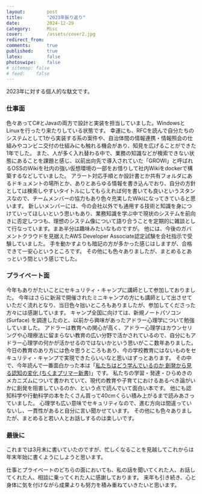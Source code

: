 ```yaml
---
layout:        post
title:         "2023年振り返り"
date:          2024-12-29
category:      Misc
cover:         /assets/cover2.jpg
redirect_from:
comments:      true
published:     true
latex:         false
photoswipe:    false
# sitemap: false
# feed:    false
---
```


2023年に対する個人的な駄文です。

### 仕事面

色々あってC#とJavaの両方で設計と実装を担当していました。WindowsとLinuxを行ったり来たりしている状態です。
幸運にも、RFCを読んで自分たちのシステムとして1から実装する系の案件や、自治体間の情報連携・情報照会の仕組みやコンビニ交付の仕組みにも触れる機会があり、知見を広げることができた1年でした。
また、人が多く入れ替わる中で、業務の知識などが検索できない状態にあることを課題と感じ、以前出向先で導入されていた「GROWI」と呼ばれるOSSのWikiを社内の強い仮想環境の一部をお借りして社内Wikiをdockerで構築するなどしていました。
アラート対応手順とか設計書とか共有フォルダにあるドキュメントの場所とか、ありとあらゆる情報を書き込んでおり、自分の方針としては検索しやすいタイトルにしてもらえれば何を書いても良いというスタンスなので、チームメンバーの協力もあり色々充実したWikiになってきていると思います。
新しいメンバーには、今の会社以外でも通用する技術と知識を身につけていってほしいという思いもあり、業務知識を学ぶ中で現状のシステムを前向きに否定しつつも、理想のシステム像について語り合うことを定期的に雑談として行なっています。まあ半分は趣味みたいなものですが。
他には、今後のガバメントクラウドを見据えたAWS Developer Associate認定試験を会社指示で受験していました。
手を動かすよりも暗記の方が多かった感じはしますが、合格できて一安心というところです。
その他にも色々ありましたが、まとめるとあっという間という感じでした。

### プライベート面

今年もありがたいことにセキュリティ・キャンプに講師として参加しておりました。
今年はさらに新潟で開催されたミニキャンプの方にも講師として出させていただく流れとなり、当日色々拙いところもありましたが、参加してくださった方々には感謝しています。
キャンプ全国に向けては、新規ノートパソコン (Surface) を調達したのと、以前から興味があったアドラー心理学について勉強していました。
アドラーは教育への関心が高く、アドラー心理学はカウンセリングや心理療法に留まらない教育の広い分野で活かされているので、自分にもアドラー心理学の何かが活かせるのではないかという思いがここ数年ありました。
今日の教育のあり方には色々思うところもあり、今の学校教育にはないものをセキュリティ・キャンプで実現できたらいいなと思いはずっとあります。
その中で、今年読んで一番面白かった本は「[私たちはどう学んでいるのか 創発から見る認知の変化 (ちくまプリマー新書)](https://amzn.to/3RY23Wp)」です。
私たちの学習・発達・ひらめきのメカニズムについて書かれていて、現代の教育や子育てにおけるあるべき論がいかに創発を阻害しているのか、という点で読んでいて面白い本です。
他にも認知科学や行動科学の本をたくさん買って40cmくらい積み上がるまで読みあさっていました。
心理学も広い意味でセキュリティなので、進む方向は間違っていないし、一貫性があると自分に言い聞かせています。
その他にも色々ありましたが、まとめると若い人とお話しするのは楽しいです。

### 最後に

これまでは3月末に書いていたのですが、忙しくなることを見越してこれからは年末年始に書くようにしようと思います。

仕事とプライベートのどちらの面においても、私の話を聞いてくれた人、お話してくれた人、相談に乗ってくれた人に感謝しております。
来年も引き続き、心と身体に気を付けながら成果よりも努力を積み重ねていきたいと思います。
